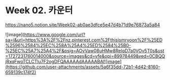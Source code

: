 # Week 02. 카운터

https://nano5.notion.site/Week02-ab0ae3dfce5e47d4b71d9e76873a5a84

![image](https://www.google.com/url?sa=i&url=https%3A%2F%2Fnz.pinterest.com%2Fthisismryoon%2F%25ED%2596%2584%25EC%258A%25A4%25ED%2584%25B0-%25EC%25A7%25A4%2F&psig=AOvVaw08uHMw8RelqD7a0VOv5T0s&ust=1727231760014000&source=images&cd=vfe&opi=89978449&ved=0CBQQjRxqFwoTCLCTlu7F2ogDFQAAAAAdAAAAABAI![image](https://github.com/user-attachments/assets/5a6f35dd-72b1-4d42-8160-659139c174f2)
